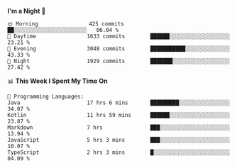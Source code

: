 <!--START_SECTION:waka-->
**I'm a Night 🦉** 

```text
🌞 Morning                425 commits         ██░░░░░░░░░░░░░░░░░░░░░░░   06.04 % 
🌆 Daytime                1633 commits        ██████░░░░░░░░░░░░░░░░░░░   23.21 % 
🌃 Evening                3048 commits        ███████████░░░░░░░░░░░░░░   43.33 % 
🌙 Night                  1929 commits        ███████░░░░░░░░░░░░░░░░░░   27.42 % 
```


📊 **This Week I Spent My Time On** 

```text
💬 Programming Languages: 
Java                     17 hrs 6 mins       █████████░░░░░░░░░░░░░░░░   34.07 % 
Kotlin                   11 hrs 59 mins      ██████░░░░░░░░░░░░░░░░░░░   23.87 % 
Markdown                 7 hrs               ███░░░░░░░░░░░░░░░░░░░░░░   13.94 % 
JavaScript               5 hrs 3 mins        ███░░░░░░░░░░░░░░░░░░░░░░   10.07 % 
TypeScript               2 hrs 3 mins        █░░░░░░░░░░░░░░░░░░░░░░░░   04.09 % 
```


<!--END_SECTION:waka-->

